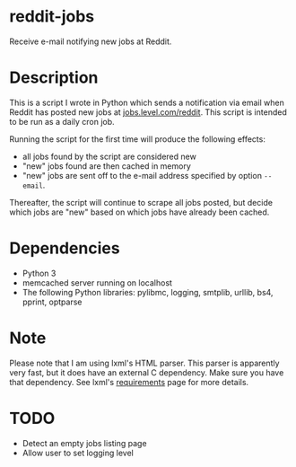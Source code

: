 # reddit-jobs
Receive e-mail notifying new jobs at Reddit.

# Description
This is a script I wrote in Python which sends a notification via email when Reddit has posted new jobs at [jobs.level.com/reddit](https://jobs.lever.co/reddit). This script is intended to be run as a daily cron job.

Running the script for the first time will produce the following effects:

* all jobs found by the script are considered new
* "new" jobs found are then cached in memory
* "new" jobs are sent off to the e-mail address specified by option `--email`.

Thereafter, the script will continue to scrape all jobs posted, but decide which jobs are "new" based on which jobs have already been cached.

# Dependencies
* Python 3
* memcached server running on localhost
* The following Python libraries: pylibmc, logging, smtplib, urllib, bs4, pprint, optparse

# Note
Please note that I am using lxml's HTML parser. This parser is apparently very fast, but it does have an external C dependency. Make sure you have that dependency. See lxml's [requirements](http://lxml.de/installation.html#requirements) page for more details.

# TODO
* Detect an empty jobs listing page
* Allow user to set logging level
